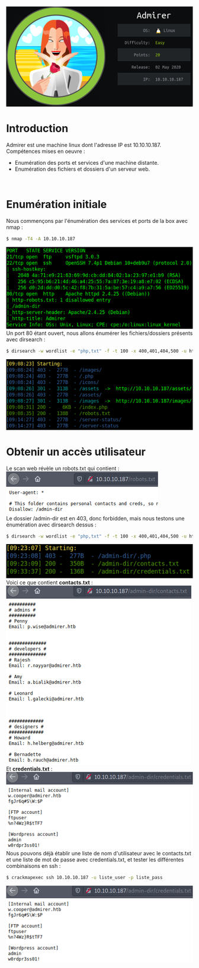 ![Pic1](../img/admirer1.PNG?raw=true) </br>

# Introduction

Admirer est une machine linux dont l'adresse IP est 10.10.10.187.</br>
Compétences mises en oeuvre :
* Enumération des ports et services d'une machine distante.
* Enumération des fichiers et dossiers d'un serveur web.
</br>

# Enumération initiale
Nous commençons par l'énumération des services et ports de la box avec nmap :
```bash
$ nmap -T4 -A 10.10.10.187
```
![Pic2](../img/admirer2.PNG?raw=true) </br>
Un port 80 étant ouvert, nous allons énumérer les fichiers/dossiers présents avec dirsearch :
```bash
$ dirsearch -w wordlist -e "php,txt" -f -t 100 -x 400,401,404,500 -u http://10.10.10.187/
```
![Pic3](../img/admirer3.PNG?raw=true) </br>

# Obtenir un accès utilisateur
Le scan web révèle un robots.txt qui contient :</Br>
![Pic4](../img/admirer4.PNG?raw=true) </br>
Le dossier /admin-dir est en 403, donc forbidden, mais nous testons une énumération avec dirsearch dessus :
```bash
$ dirsearch -w wordlist -e "php,txt" -f -t 100 -x 400,401,404,500 -u http://10.10.10.187/admin-dir/
``` 
![Pic5](../img/admirer5.PNG?raw=true) </br>
Voici ce que contient **contacts.txt** :</br>
![Pic6](../img/admirer6.PNG?raw=true) </br>
Et **credentials.txt** :</br>
![Pic7](../img/admirer7.PNG?raw=true) </br>
Nous pouvons déjà établir une liste de nom d'utilisateur avec le contacts.txt et une liste de mot de passe avec credentials.txt, et tester 
les différentes combinaisons en ssh :
```bash
$ crackmapexec ssh 10.10.10.187 -u liste_user -p liste_pass
```
![Pic8](../img/admirer7.PNG?raw=true) </br>
